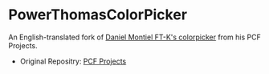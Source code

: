 # PowerThomasColorPicker
An English-translated fork of [Daniel Montiel FT-K's colorpicker](https://github.com/danielftk/PCF_Projects#field---colorpickerselector-de-colores) from his PCF Projects.

- Original Repositry: [PCF Projects](https://github.com/danielftk/PCF_Projects)
